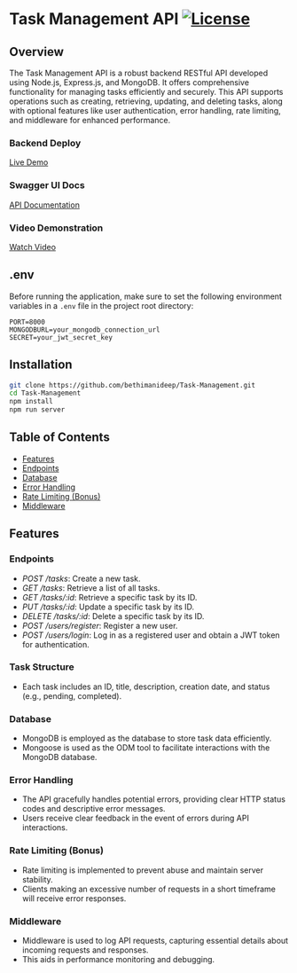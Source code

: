 # Task Management API [![License](https://img.shields.io/badge/License-MIT-blue.svg)](https://opensource.org/licenses/MIT)

## Overview

The Task Management API is a robust backend RESTful API developed using Node.js, Express.js, and MongoDB. It offers comprehensive functionality for managing tasks efficiently and securely. This API supports operations such as creating, retrieving, updating, and deleting tasks, along with optional features like user authentication, error handling, rate limiting, and middleware for enhanced performance.

### Backend Deploy
[Live Demo](https://task-management-six-lyart.vercel.app/)

### Swagger UI Docs
[API Documentation](https://task-management-six-lyart.vercel.app/api-docs/)

### Video Demonstration
[Watch Video]()

## .env

Before running the application, make sure to set the following environment variables in a `.env` file in the project root directory:
```
PORT=8000
MONGODBURL=your_mongodb_connection_url
SECRET=your_jwt_secret_key
```

## Installation
   ```bash
   git clone https://github.com/bethimanideep/Task-Management.git
   cd Task-Management
   npm install
   npm run server
   ```

## Table of Contents

- [Features](#features)
- [Endpoints](#endpoints)
- [Database](#database)
- [Error Handling](#error-handling)
- [Rate Limiting (Bonus)](#rate-limiting-bonus)
- [Middleware](#middleware)

## Features

### Endpoints

- *POST /tasks*: Create a new task.
- *GET /tasks*: Retrieve a list of all tasks.
- *GET /tasks/:id*: Retrieve a specific task by its ID.
- *PUT /tasks/:id*: Update a specific task by its ID.
- *DELETE /tasks/:id*: Delete a specific task by its ID.
- *POST /users/register*: Register a new user.
- *POST /users/login*: Log in as a registered user and obtain a JWT token for authentication.

### Task Structure

- Each task includes an ID, title, description, creation date, and status (e.g., pending, completed).

### Database

- MongoDB is employed as the database to store task data efficiently.
- Mongoose is used as the ODM tool to facilitate interactions with the MongoDB database.

### Error Handling

- The API gracefully handles potential errors, providing clear HTTP status codes and descriptive error messages.
- Users receive clear feedback in the event of errors during API interactions.

### Rate Limiting (Bonus)

- Rate limiting is implemented to prevent abuse and maintain server stability.
- Clients making an excessive number of requests in a short timeframe will receive error responses.

### Middleware

- Middleware is used to log API requests, capturing essential details about incoming requests and responses.
- This aids in performance monitoring and debugging.

